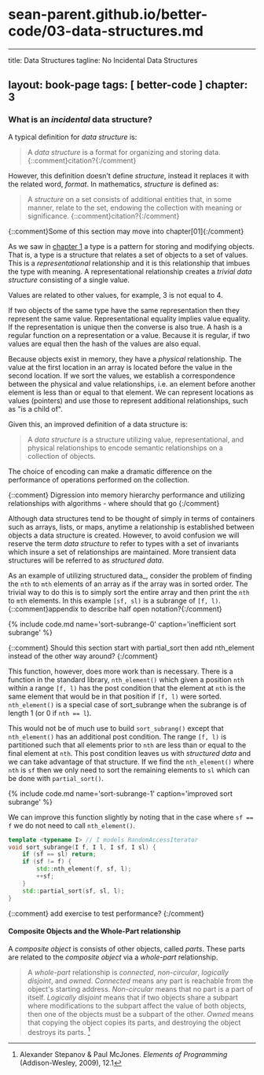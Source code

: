 # sean-parent.github.io/better-code/03-data-structures.md

---
title: Data Structures
tagline: No Incidental Data Structures

layout: book-page
tags: [ better-code ]
chapter: 3
---

### What is an _incidental_ data structure?

A typical definition for _data structure_ is:

> A _data structure_ is a format for organizing and storing data. {::comment}citation?{:/comment}

However, this definition doesn't define _structure_, instead it replaces it with the related word, _format_. In mathematics, _structure_ is defined as:

> A _structure_ on a set consists of additional entities that, in some manner, relate to the set, endowing the collection with meaning or significance. {::comment}citation?{:/comment}

{::comment}Some of this section may move into chapter[01]{:/comment}

As we saw in [chapter 1](01-types.html) a type is a pattern for storing and modifying objects. That is, a type is a structure that relates a set of objects to a set of values. This is a _representational_ relationship and it is this relationship that imbues the type with meaning. A representational relationship creates a _trivial data structure_ consisting of a single value.

Values are related to other values, for example, 3 is not equal to 4.

If two objects of the same type have the same representation then they represent the same value. Representational equality implies value equality. If the representation is unique then the converse is also true. A hash is a regular function on a representation or a value. Because it is regular, if two values are equal then the hash of the values are also equal.

Because objects exist in memory, they have a _physical_ relationship. The value at the first location in an array is located before the value in the second location. If we sort the values, we establish a correspondence between the physical and value relationships, i.e. an element before another element is less than or equal to that element. We can represent locations as values (pointers) and use those to represent additional relationships, such as "is a child of".

Given this, an improved definition of a data structure is:

> A _data structure_ is a structure utilizing value, representational, and physical relationships to encode semantic relationships on a collection of objects.

The choice of encoding can make a dramatic difference on the performance of operations performed on the collection.

{::comment} Digression into memory hierarchy performance and utilizing relationships with algorithms - where should that go {:/comment}

Although data structures tend to be thought of simply in terms of containers such as arrays, lists, or maps, anytime a relationship is established between objects a data structure is created. However, to avoid confusion we will reserve the term _data structure_ to refer to types with a set of invariants which insure a set of relationships are maintained. More transient data structures will be referred to as _structured data_.

As an example of utilizing structured data_, consider the problem of finding the `nth` to `mth` elements of an array as if the array was in sorted order. The trivial way to do this is to simply sort the entire array and then print the `nth` to `mth` elements. In this example `[sf, sl)` is a subrange of `[f, l)`. {::comment}appendix to describe half open notation?{:/comment}

{% include code.md name='sort-subrange-0' caption='inefficient sort subrange' %}

{::comment} Should this section start with partial_sort then add nth_element instead of the other way around? {:/comment}

This function, however, does more work than is necessary. There is a function in the standard library, `nth_element()` which given a position `nth` within a range `[f, l)` has the post condition that the element at `nth` is the same element that would be in that position if `[f, l)` were sorted. `nth_element()` is a special case of sort_subrange when the subrange is of length 1 (or 0 if `nth == l`).

This would not be of much use to build `sort_subrang()` except that `nth_element()` has an additional post condition. The range `[f, l)` is partitioned such that all elements prior to `nth` are less than or equal to the final element at `nth`. This post condition leaves us with _structured data_ and we can take advantage of that structure. If we find the `nth_element()` where `nth` is `sf` then we only need to sort the remaining elements to `sl` which can be done with `partial_sort()`.

{% include code.md name='sort-subrange-1' caption='improved sort subrange' %}

We can improve this function slightly by noting that in the case where `sf == f` we do not need to call `nth_element()`.

```cpp
template <typename I> // I models RandomAccessIterator
void sort_subrange(I f, I l, I sf, I sl) {
    if (sf == sl) return;
    if (sf != f) {
        std::nth_element(f, sf, l);
        ++sf;
    }
    std::partial_sort(sf, sl, l);
}
```

{::comment} add exercise to test performance? {:/comment}

#### Composite Objects and the Whole-Part relationship

A _composite object_ is consists of other objects, called _parts_. These parts are related to the _composite object_ via a _whole-part_ relationship.

> A _whole-part_ relationship is _connected_, _non-circular_, _logically disjoint_, and _owned_. _Connected_ means any part is reachable from the object's starting address. _Non-circular_ means that no part is a part of itself. _Logically disjoint_ means that if two objects share a subpart where modifications to the subpart affect the value of both objects, then one of the objects must be a subpart of the other. _Owned_ means that copying the object copies its parts, and destroying the object destroys its parts. [^eop]

[^eop]:
    Alexander Stepanov & Paul McJones. _Elements of Programming_ (Addison-Wesley, 2009), 12.1
